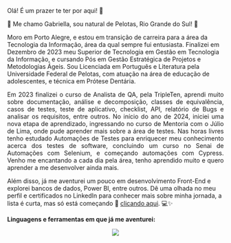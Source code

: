 
Olá! É um prazer te ter por aqui! 🙂
 
👋 Me chamo Gabriella, sou natural de Pelotas, Rio Grande do Sul! 🧉

Moro em Porto Alegre, e estou em transição de carreira para a área da Tecnologia da Informação, área da qual sempre fui entusiasta. Finalizei em Dezembro de 2023 meu Superior de Tecnologia em Gestão em Tecnologia da Informação, e cursando Pós em Gestão Estratégica de Projetos e Metodologias Ágeis. Sou Licenciada em Português e Literatura pela Universidade Federal de Pelotas, com atuação na área de educação de adolescentes, e técnica em Prótese Dentária.

<p align="justify">
Em 2023 finalizei o curso de Analista de QA, pela TripleTen, aprendi muito sobre documentação, análise e decomposição, classes de equivalência, casos de testes, teste de aplicativo, checklist, API, relatório de Bugs e analisar os requisitos, entre outros. 
No início do ano de 2024, iniciei uma nova etapa de aprendizado, ingressando no curso de Mentoria com o Júlio de Lima, onde pude aprender mais sobre a área de testes. Nas horas livres tenho estudado Automações de Testes para enriquecer meu conhecimento acerca dos testes de software, concluindo um curso no Senai de Automações com Selenium, e começando automações com Cypress. Venho me encantando a cada dia pela área, tenho aprendido muito e quero aprender a me desenvolver ainda mais.
</p>

Além disso, já me aventurei um pouco em desenvolvimento Front-End e explorei bancos de dados, Power BI, entre outros. 
Dê uma olhada no meu perfil e certificados no LinkedIn para conhecer mais sobre minha jornada, a lista é curta, mas só está começando 💪  [clicando aqui](https://www.linkedin.com/in/gabriellabraz/). 💻✨

<b>Linguagens e ferramentas em que já me aventurei:</b>
<p align="center">
  <a href="https://skillicons.dev">
    <img src="https://skillicons.dev/icons?i=cpp,css,figma,html,mysql,postman,discord,linkedin,instagram,cypress,visualstudiocode" />
  </a>
</p>
